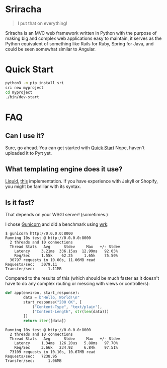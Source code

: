 # Sriracha
> I put that on everything!

Sriracha is an MVC web framework written in Python with the purpose of making
big and complex web applications easy to maintain, it serves as the Python
equivalent of something like Rails for Ruby, Spring for Java, and could be seen
somewhat similar to Angular.

# Quick Start
```bash
python3 -m pip install sri
sri new myproject
cd myproject
./bin/dev-start
```

# FAQ
## Can I use it?
~~Sure, go ahead. You can get started with [Quick Start](#quick-start)~~
Nope, haven't uploaded it to Pyπ yet.

## What templating engine does it use?
[Liquid](https://shopify.github.io/liquid/),
[this](https://github.com/jg-rp/liquid) implementation. If you have experience
with Jekyll or Shopify, you might be familiar with its syntax.

## Is it fast?
That depends on your WSGI server! (sometimes.)

I chose [Gunicorn](https://gunicorn.org/) and did a benchmark using [wrk](https://github.com/wg/wrk):
```
$ gunicorn http://0.0.0.0:8000
Running 10s test @ http://0.0.0.0:8000
  2 threads and 10 connections
  Thread Stats   Avg      Stdev     Max   +/- Stdev
    Latency     3.21ms  336.15us  12.99ms   92.05%
    Req/Sec     1.55k    62.25     1.65k    75.50%
  30797 requests in 10.00s, 11.06MB read
Requests/sec:   3079.11
Transfer/sec:      1.11MB
````

Compared to the results of this (which should be much faster as it doesn't have
to do any complex routing or messing with views or controllers):
```python
def app(environ, start_response):
        data = b"Hello, World!\n"
        start_response("200 OK", [
            ("Content-Type", "text/plain"),
            ("Content-Length", str(len(data)))
        ])
        return iter([data])
```

```
Running 10s test @ http://0.0.0.0:8000
  2 threads and 10 connections
  Thread Stats   Avg      Stdev     Max   +/- Stdev
    Latency     1.34ms  126.20us   5.88ms   97.70%
    Req/Sec     3.66k   234.92     6.84k    97.51%
  73109 requests in 10.10s, 10.67MB read
Requests/sec:   7238.95
Transfer/sec:      1.06MB
```

